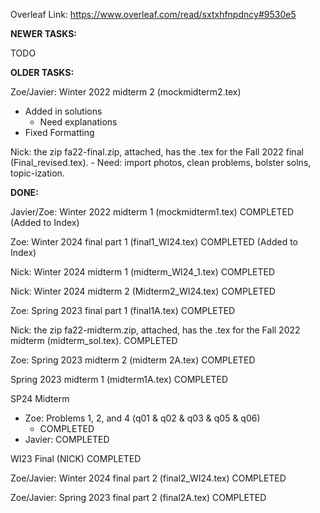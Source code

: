 Overleaf Link: https://www.overleaf.com/read/sxtxhfnpdncy#9530e5

**NEWER TASKS:**

TODO 


**OLDER TASKS:**

Zoe/Javier: Winter 2022 midterm 2 (mockmidterm2.tex)
- Added in solutions
    - Need explanations
- Fixed Formatting

Nick: the zip fa22-final.zip, attached, has the .tex for the Fall 2022 final (Final_revised.tex).
    - Need: import photos, clean problems, bolster solns, topic-ization.

**DONE:**

Javier/Zoe: Winter 2022 midterm 1 (mockmidterm1.tex)
COMPLETED (Added to Index)

Zoe: Winter 2024 final part 1 (final1_WI24.tex)
COMPLETED (Added to Index)

Nick: Winter 2024 midterm 1 (midterm_WI24_1.tex)
COMPLETED

Nick: Winter 2024 midterm 2 (Midterm2_WI24.tex)
COMPLETED

Zoe: Spring 2023 final part 1 (final1A.tex)
COMPLETED

Nick: the zip fa22-midterm.zip, attached, has the .tex for the Fall 2022 midterm (midterm_sol.tex).
COMPLETED

Zoe: Spring 2023 midterm 2 (midterm 2A.tex)
COMPLETED

Spring 2023 midterm 1 (midterm1A.tex)
COMPLETED

SP24 Midterm
- Zoe: Problems 1, 2, and 4 (q01 & q02 & q03 & q05 & q06)
    - COMPLETED
- Javier: COMPLETED

WI23 Final (NICK)
COMPLETED

Zoe/Javier: Winter 2024 final part 2 (final2_WI24.tex)
COMPLETED
    
Zoe/Javier: Spring 2023 final part 2 (final2A.tex)
COMPLETED